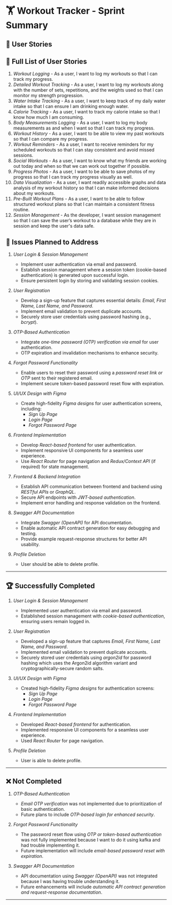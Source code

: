 # 🏋 Workout Tracker - Sprint Summary

## 📌 User Stories
## 📝 Full List of User Stories

1. *Workout Logging* - As a user, I want to log my workouts so that I can track my progress.
2. *Detailed Workout Tracking* - As a user, I want to log my workouts along with the number of sets, repetitions, and the weights used so that I can monitor my strength progression.
3. *Water Intake Tracking* - As a user, I want to keep track of my daily water intake so that I can ensure I am drinking enough water.
4. *Calorie Tracking* - As a user, I want to track my calorie intake so that I know how much I am consuming.
5. *Body Measurements Logging* - As a user, I want to log my body measurements as and when I want so that I can track my progress.
6. *Workout History* - As a user, I want to be able to view my past workouts so that I can compare my progress.
7. *Workout Reminders* - As a user, I want to receive reminders for my scheduled workouts so that I can stay consistent and avoid missed sessions.
8. *Social Workouts* - As a user, I want to know what my friends are working out today and when so that we can work out together if possible.
9. *Progress Photos* - As a user, I want to be able to save photos of my progress so that I can track my progress visually as well.
10. *Data Visualization* - As a user, I want readily accessible graphs and data analysis of my workout history so that I can make informed decisions about my workouts.
11. *Pre-Built Workout Plans* - As a user, I want to be able to follow structured workout plans so that I can maintain a consistent fitness routine.
12. *Session Management* - As the developer, I want session management so that I can save the user’s workout to a database while they are in session and keep the user's data safe.

## 🔧 Issues Planned to Address

1. *User Login & Session Management*  
   - Implement user authentication via email and password.  
   - Establish session management where a session token (cookie-based authentication) is generated upon successful login.  
   - Ensure persistent login by storing and validating session cookies.  

2. *User Registration*  
   - Develop a sign-up feature that captures essential details: *Email, First Name, Last Name, and Password*.  
   - Implement email validation to prevent duplicate accounts.  
   - Securely store user credentials using password hashing (e.g., *bcrypt*).  

3. *OTP-Based Authentication*  
   - Integrate *one-time password (OTP) verification via email* for user authentication.  
   - OTP expiration and invalidation mechanisms to enhance security.  

4. *Forgot Password Functionality*  
   - Enable users to reset their password using a *password reset link or OTP* sent to their registered email.  
   - Implement secure token-based password reset flow with expiration.  

5. *UI/UX Design with Figma*  
   - Create high-fidelity *Figma designs* for user authentication screens, including:  
     - *Sign Up Page*  
     - *Login Page*  
     - *Forgot Password Page*  

6. *Frontend Implementation*  
   - Develop *React-based frontend* for user authentication.  
   - Implement responsive UI components for a seamless user experience.  
   - Use *React Router* for page navigation and *Redux/Context API* (if required) for state management.  

7. *Frontend & Backend Integration*  
   - Establish API communication between frontend and backend using *RESTful APIs* or *GraphQL*.  
   - Secure API endpoints with *JWT-based authentication*.  
   - Implement error handling and response validation on the frontend.  

8. *Swagger API Documentation*  
   - Integrate *Swagger (OpenAPI)* for API documentation.  
   - Enable automatic API contract generation for easy debugging and testing.  
   - Provide example request-response structures for better API usability.  

9. *Profile Deletion*
   - User should be able to delete profile.
---


## 🏆 Successfully Completed
1. *User Login & Session Management*  
   - Implemented user authentication via email and password.  
   - Established session management with *cookie-based authentication*, ensuring users remain logged in.  

2. *User Registration*  
   - Developed a sign-up feature that captures *Email, First Name, Last Name, and Password*.  
   - Implemented email validation to prevent duplicate accounts.  
   - Securely stored user credentials using *argon2id* for password hashing which uses the Argon2id algorithm variant and cryptographically-secure random salts.  

3. *UI/UX Design with Figma*  
   - Created high-fidelity *Figma designs* for authentication screens:  
     - *Sign Up Page*  
     - *Login Page*  
     - *Forgot Password Page*  

4. *Frontend Implementation*  
   - Developed *React-based frontend* for authentication.  
   - Implemented responsive UI components for a seamless user experience.  
   - Used *React Router* for page navigation.
5. *Profile Deletion*
   - User is able to delete profile.
---

## ❌ Not Completed
1. *OTP-Based Authentication*  
   - *Email OTP verification* was not implemented due to prioritization of basic authentication.  
   - Future plans to include *OTP-based login for enhanced security*.  

2. *Forgot Password Functionality*  
   - The password reset flow using *OTP or token-based authentication* was not fully implemented because I want to do it using kafka and had trouble implementing it.  
   - Future implementation will include *email-based password reset with expiration*.  

3. *Swagger API Documentation*  
   - API documentation using *Swagger (OpenAPI)* was not integrated because I was having trouble understanding it.  
   - Future enhancements will include *automatic API contract generation and request-response documentation*.  

---
